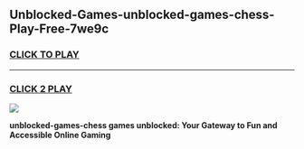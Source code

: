 
## Unblocked-Games-unblocked-games-chess-Play-Free-7we9c
<h3>
<a href="https://premium76.site?title=unblocked-games-chess&ref=15A">CLICK TO PLAY</a></h3>
<hr>

<h3>
<a href="https://premium76.site?title=unblocked-games-chess&ref=15A">CLICK 2 PLAY</a>
  
</h3>

<a href="https://premium76.site?title=unblocked-games-chess&ref=15A"><img src="https://clearcache.store/games.png"></a>


**unblocked-games-chess games unblocked: Your Gateway to Fun and Accessible Online Gaming**
